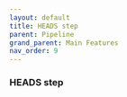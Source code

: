 ```yaml
---
layout: default
title: HEADS step
parent: Pipeline
grand_parent: Main Features
nav_order: 9
---
```

### HEADS step
